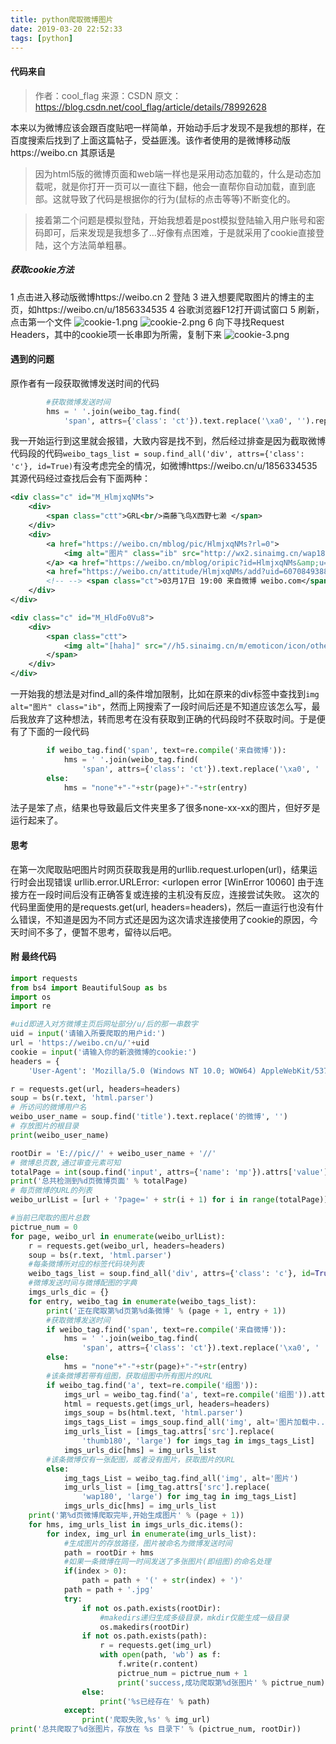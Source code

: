 ```yaml
---
title: python爬取微博图片
date: 2019-03-20 22:52:33
tags: [python]
---
```


#### 代码来自
> 作者：cool_flag 
来源：CSDN 
原文：https://blog.csdn.net/cool_flag/article/details/78992628 

本来以为微博应该会跟百度贴吧一样简单，开始动手后才发现不是我想的那样，在百度搜索后找到了上面这篇帖子，受益匪浅。该作者使用的是微博移动版https://weibo.cn
其原话是
> 因为html5版的微博页面和web端一样也是采用动态加载的，什么是动态加载呢，就是你打开一页可以一直往下翻，他会一直帮你自动加载，直到底部。这就导致了代码是根据你的行为(鼠标的点击等等)不断变化的。

<!--more-->

> 接着第二个问题是模拟登陆，开始我想着是post模拟登陆输入用户账号和密码即可，后来发现是我想多了…好像有点困难，于是就采用了cookie直接登陆，这个方法简单粗暴。

##### 获取cookie方法
1 点击进入移动版微博https://weibo.cn
2 登陆
3 进入想要爬取图片的博主的主页，如https://weibo.cn/u/1856334535
4 谷歌浏览器F12打开调试窗口
5 刷新，点击第一个文件
![cookie-1.png](https://i.loli.net/2019/03/20/5c92619ef1239.png)
![cookie-2.png](https://i.loli.net/2019/03/20/5c92619e7f467.png)
6 向下寻找Request Headers，其中的cookie项一长串即为所需，复制下来
![cookie-3.png](https://i.loli.net/2019/03/20/5c92619ec5b21.png)


#### 遇到的问题

原作者有一段获取微博发送时间的代码
```python
        #获取微博发送时间
        hms = ' '.join(weibo_tag.find(
            'span', attrs={'class': 'ct'}).text.replace('\xa0', '').replace(':', '-').split(' ')[:2])
```
我一开始运行到这里就会报错，大致内容是找不到，然后经过排查是因为截取微博代码段的代码`weibo_tags_list = soup.find_all('div', attrs={'class': 'c'}, id=True)`有没考虑完全的情况，如微博https://weibo.cn/u/1856334535
其源代码经过查找后会有下面两种：
```xml
<div class="c" id="M_HlmjxqNMs">
	<div>
		<span class="ctt">GRL<br/>斋藤飞鸟X西野七濑 </span>
	</div>
	<div>
		<a href="https://weibo.cn/mblog/pic/HlmjxqNMs?rl=0">
			<img alt="图片" class="ib" src="http://wx2.sinaimg.cn/wap180/6ea56ac7ly1g15zu9yuunj20u011igqp.jpg"/>
		</a> <a href="https://weibo.cn/mblog/oripic?id=HlmjxqNMs&amp;u=6ea56ac7ly1g15zu9yuunj20u011igqp">原图</a> <br/>
		<a href="https://weibo.cn/attitude/HlmjxqNMs/add?uid=6070849388&amp;rl=0&amp;st=3622c9">赞[786]</a> <a href="https://weibo.cn/repost/HlmjxqNMs?uid=1856334535&amp;rl=0">转发[67]</a> <a class="cc" href="https://weibo.cn/comment/HlmjxqNMs?uid=1856334535&amp;rl=0#cmtfrm">评论[30]</a> <a href="https://weibo.cn/fav/addFav/HlmjxqNMs?rl=0&amp;st=3622c9">收藏</a>
		<!-- --> <span class="ct">03月17日 19:00 来自微博 weibo.com</span>
	</div>
</div>
```
```xml
<div class="c" id="M_HldFo0Vu8">
	<div>
		<span class="ctt">
			<img alt="[haha]" src="//h5.sinaimg.cn/m/emoticon/icon/others/h_haha-6934824adc.png" style="width:1em; height:1em;"/>
		</span>
	</div>
</div>
```
一开始我的想法是对find_all的条件增加限制，比如在原来的div标签中查找到`img alt="图片" class="ib"`，然而上网搜索了一段时间后还是不知道应该怎么写，最后我放弃了这种想法，转而思考在没有获取到正确的代码段时不获取时间。于是便有了下面的一段代码
```python
        if weibo_tag.find('span', text=re.compile('来自微博')):
            hms = ' '.join(weibo_tag.find(
                'span', attrs={'class': 'ct'}).text.replace('\xa0', ' ').replace(':', '-').split(' ')[:2])
        else:
            hms = "none"+"-"+str(page)+"-"+str(entry)
```
法子是笨了点，结果也导致最后文件夹里多了很多none-xx-xx的图片，但好歹是运行起来了。
#### 思考
在第一次爬取贴吧图片时网页获取我是用的urllib.request.urlopen(url)，结果运行时会出现错误
urllib.error.URLError: <urlopen error [WinError 10060] 由于连接方在一段时间后没有正确答复或连接的主机没有反应，连接尝试失败。
这次的代码里面使用的是requests.get(url, headers=headers)，然后一直运行也没有什么错误，不知道是因为不同方式还是因为这次请求连接使用了cookie的原因，今天时间不多了，便暂不思考，留待以后吧。

#### 附 最终代码
```python
import requests
from bs4 import BeautifulSoup as bs
import os
import re

#uid即进入对方微博主页后网址部分/u/后的那一串数字
uid = input('请输入所要爬取的用户id:')
url = 'https://weibo.cn/u/'+uid
cookie = input('请输入你的新浪微博的cookie:')
headers = {
    'User-Agent': 'Mozilla/5.0 (Windows NT 10.0; WOW64) AppleWebKit/537.36 (KHTML, like Gecko) Chrome/63.0.3239.108 Safari/537.36', 'Cookie': cookie}

r = requests.get(url, headers=headers)
soup = bs(r.text, 'html.parser')
# 所访问的微博用户名
weibo_user_name = soup.find('title').text.replace('的微博', '')
# 存放图片的根目录
print(weibo_user_name)

rootDir = 'E://pic//' + weibo_user_name + '//'
# 微博总页数,通过审查元素可知
totalPage = int(soup.find('input', attrs={'name': 'mp'}).attrs['value'])
print('总共检测到%d页微博页面' % totalPage)
# 每页微博的URL的列表
weibo_urlList = [url + '?page=' + str(i + 1) for i in range(totalPage)]

#当前已爬取的图片总数
pictrue_num = 0
for page, weibo_url in enumerate(weibo_urlList):
    r = requests.get(weibo_url, headers=headers)
    soup = bs(r.text, 'html.parser')
    #每条微博所对应的标签代码块列表
    weibo_tags_list = soup.find_all('div', attrs={'class': 'c'}, id=True)
    #微博发送时间与微博配图的字典
    imgs_urls_dic = {}
    for entry, weibo_tag in enumerate(weibo_tags_list):
        print('正在爬取第%d页第%d条微博' % (page + 1, entry + 1))
        #获取微博发送时间
        if weibo_tag.find('span', text=re.compile('来自微博')):
            hms = ' '.join(weibo_tag.find(
                'span', attrs={'class': 'ct'}).text.replace('\xa0', ' ').replace(':', '-').split(' ')[:2])
        else:
            hms = "none"+"-"+str(page)+"-"+str(entry)
        #该条微博若带有组图，获取组图中所有图片的URL
        if weibo_tag.find('a', text=re.compile('组图')):
            imgs_url = weibo_tag.find('a', text=re.compile('组图')).attrs['href']
            html = requests.get(imgs_url, headers=headers)
            imgs_soup = bs(html.text, 'html.parser')
            imgs_tags_List = imgs_soup.find_all('img', alt='图片加载中...')
            img_urls_list = [imgs_tag.attrs['src'].replace(
                'thumb180', 'large') for imgs_tag in imgs_tags_List]
            imgs_urls_dic[hms] = img_urls_list
        #该条微博仅有一张配图，或者没有图片，获取图片的URL
        else:
            img_tags_List = weibo_tag.find_all('img', alt='图片')
            img_urls_list = [img_tag.attrs['src'].replace(
                'wap180', 'large') for img_tag in img_tags_List]
            imgs_urls_dic[hms] = img_urls_list
    print('第%d页微博爬取完毕,开始生成图片' % (page + 1))
    for hms, img_urls_list in imgs_urls_dic.items():
        for index, img_url in enumerate(img_urls_list):
            #生成图片的存放路径，图片被命名为微博发送时间
            path = rootDir + hms
            #如果一条微博在同一时间发送了多张图片(即组图)的命名处理
            if(index > 0):
                path = path + '(' + str(index) + ')'
            path = path + '.jpg'
            try:
                if not os.path.exists(rootDir):
                    #makedirs递归生成多级目录，mkdir仅能生成一级目录
                    os.makedirs(rootDir)
                if not os.path.exists(path):
                    r = requests.get(img_url)
                    with open(path, 'wb') as f:
                        f.write(r.content)
                        pictrue_num = pictrue_num + 1
                        print('success,成功爬取第%d张图片' % pictrue_num)
                else:
                    print('%s已经存在' % path)
            except:
                print('爬取失败,%s' % img_url)
print('总共爬取了%d张图片，存放在 %s 目录下' % (pictrue_num, rootDir))
```
